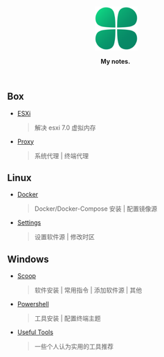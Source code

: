 &nbsp;

<p align="center">
  <img src="./assets/clover.svg" width="20%" alt="notes" />
</p>
<p align="center">
   <b>My notes.</b>&nbsp;
</p>

&nbsp;

## Box

- [ESXi](./docs/esxi.md)

  > 解决 esxi 7.0 虚拟内存

- [Proxy](./docs/proxy.md)

  > 系统代理 | 终端代理

## Linux

- [Docker](./docs/docker.md)

  > Docker/Docker-Compose 安装 | 配置镜像源

- [Settings](./docs/linux.md)

  > 设置软件源 | 修改时区

## Windows

- [Scoop](./docs/scoop.md)

  > 软件安装 | 常用指令 | 添加软件源 | 其他

- [Powershell](./docs/powershell.md)

  > 工具安装 | 配置终端主题

- [Useful Tools](./docs/tools.md)

  > 一些个人认为实用的工具推荐
